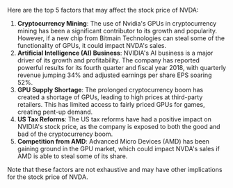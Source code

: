 Here are the top 5 factors that may affect the stock price of NVDA:

1. **Cryptocurrency Mining**: The use of Nvidia's GPUs in cryptocurrency mining has been a significant contributor to its growth and popularity. However, if a new chip from Bitmain Technologies can steal some of the functionality of GPUs, it could impact NVDA's sales.
2. **Artificial Intelligence (AI) Business**: NVIDIA's AI business is a major driver of its growth and profitability. The company has reported powerful results for its fourth quarter and fiscal year 2018, with quarterly revenue jumping 34% and adjusted earnings per share EPS soaring 52%.
3. **GPU Supply Shortage**: The prolonged cryptocurrency boom has created a shortage of GPUs, leading to high prices at third-party retailers. This has limited access to fairly priced GPUs for games, creating pent-up demand.
4. **US Tax Reforms**: The US tax reforms have had a positive impact on NVIDIA's stock price, as the company is exposed to both the good and bad of the cryptocurrency boom.
5. **Competition from AMD**: Advanced Micro Devices (AMD) has been gaining ground in the GPU market, which could impact NVDA's sales if AMD is able to steal some of its share.

Note that these factors are not exhaustive and may have other implications for the stock price of NVDA.